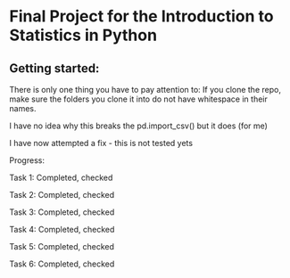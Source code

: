 # Final Project for the Introduction to Statistics in Python

## Getting started:

There is only one thing you have to pay attention to:
If you clone the repo, make sure the folders you clone it into do not have whitespace in their names.

I have no idea why this breaks the pd.import_csv() but it does (for me)

I have now attempted a fix - this is not tested yets


Progress:

Task 1: Completed, checked

Task 2: Completed, checked

Task 3: Completed, checked

Task 4: Completed, checked

Task 5: Completed, checked

Task 6: Completed, checked

